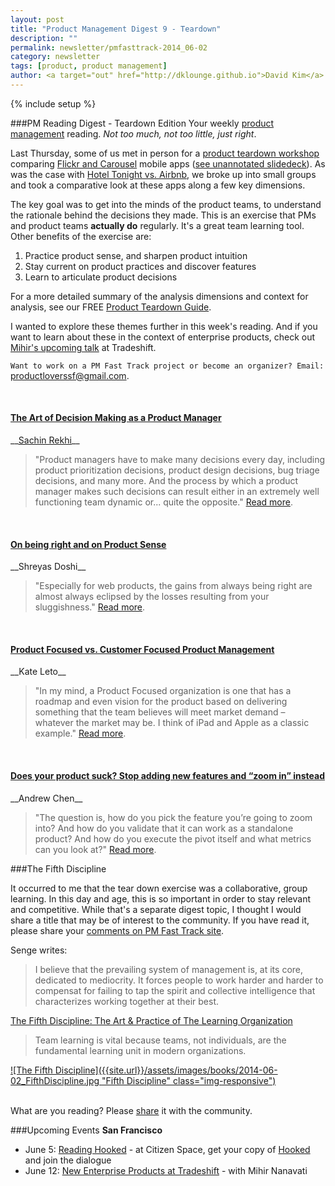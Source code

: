 ```yaml
---
layout: post
title: "Product Management Digest 9 - Teardown"
description: ""
permalink: newsletter/pmfasttrack-2014_06-02
category: newsletter
tags: [product, product management]
author: <a target="out" href="http://dklounge.github.io">David Kim</a>
---
```

{% include setup %}

###PM Reading Digest - Teardown Edition
Your weekly <a target="_" href="http://productmanagementfasttrack.com/">product management</a> reading. _Not too much, not too little, just right_.

Last Thursday, some of us met in person for a <a target="out" href="http://www.meetup.com/ProductManagementFastTrack/events/182737312/">product teardown workshop</a> comparing [Flickr and Carousel](http://www.slideshare.net/PMFastTrack/product-teardown-workshop-carousel-vs-flickr) mobile apps (<a target="out" href="http://www.slideshare.net/PMFastTrack/product-teardown-air-bnb-hoteltonight">see unannotated slidedeck</a>). As was the case with <a target="out" href="http://www.slideshare.net/PMFastTrack/product-teardown-air-bnb-hoteltonight">Hotel Tonight vs. Airbnb</a>, we broke up into small groups and took a comparative look at these apps along a few key dimensions.

The key goal was to get into the minds of the product teams, to understand the rationale behind the decisions they made. This is an exercise that PMs and product teams __actually do__ regularly. It\'s a great team learning tool. Other benefits of the exercise are:

1. Practice product sense, and sharpen product intuition
2. Stay current on product practices and discover features
3. Learn to articulate product decisions

For a more detailed summary of the analysis dimensions and context for analysis, see our FREE [Product Teardown Guide](http://www.slideshare.net/PMFastTrack/product-teardown-guide).

I wanted to explore these themes further in this week\'s reading. And if you want to learn about these in the context of enterprise products, check out <a target="_" href="http://www.meetup.com/ProductManagementFastTrack/events/182734212/">Mihir\'s upcoming talk</a> at Tradeshift.

`Want to work on a PM Fast Track project or become an organizer? Email:` <a href="mailto:productloverssf@gmail.com">productloverssf@gmail.com</a>.

<br />

<h4><a target="_" href="http://www.sachinrekhi.com/blog/2013/03/18/the-art-of-decision-making-as-a-product-manager">The Art of Decision Making as a Product Manager</a></h4>
__<a target="_" href="http://www.sachinrekhi.com/">Sachin Rekhi</a>__

>"Product managers have to make many decisions every day, including product prioritization decisions, product design decisions, bug triage decisions, and many more. And the process by which a product manager makes such decisions can result either in an extremely well functioning team dynamic or... quite the opposite." <a target="_" href="http://www.sachinrekhi.com/blog/2013/03/18/the-art-of-decision-making-as-a-product-manager">Read more</a>.
>

<br />
<h4><a target="_" href="http://shreyasdoshi.typepad.com/main/2008/02/on-being-right.html">On being right and on Product Sense</a></h4>
__Shreyas Doshi__

>"Especially for web products, the gains from always being right are almost always eclipsed by the losses resulting from your sluggishness." <a target="_" href="http://shreyasdoshi.typepad.com/main/2008/02/on-being-right.html">Read more</a>.
>

<br />
<h4><a target="_" href="http://www.mindtheproduct.com/2011/09/product-focused-vs-customer-focused-product-management-what%E2%80%99s-the-difference/">Product Focused vs. Customer Focused Product Management</a></h4>
__Kate Leto__

>"In my mind, a Product Focused organization is one that has a roadmap and even vision for the product based on delivering something that the team believes will meet market demand – whatever the market may be.  I think of iPad and Apple as a classic example." <a target="_" href="http://www.mindtheproduct.com/2011/09/product-focused-vs-customer-focused-product-management-what%E2%80%99s-the-difference/">Read more</a>.
>

<br />
<h4><a target="_" href="http://andrewchen.co/2013/05/16/does-your-product-suck-stop-adding-new-features-and-zoom-in-instead/">
Does your product suck? Stop adding new features and “zoom in” instead</a></h4>
__Andrew Chen__

>"The question is, how do you pick the feature you’re going to zoom into? And how do you validate that it can work as a standalone product? And how do you execute the pivot itself and what metrics can you look at?" <a target="_" href="http://andrewchen.co/2013/05/16/does-your-product-suck-stop-adding-new-features-and-zoom-in-instead/">Read more</a>.
>

###The Fifth Discipline

It occurred to me that the tear down exercise was a collaborative, group learning. In this day and age, this is so important in order to stay relevant and competitive. While that\'s a separate digest topic, I thought I would share a title that may be of interest to the community. If you have read it, please share your [comments on PM Fast Track site](http://productmanagementfasttrack.com/newsletter/pmfasttrack-2014_06-02/).

Senge writes:

> I believe that the prevailing system of management is, at its core, dedicated to mediocrity. It forces people to work harder and harder to compensat for failing to tap the spirit and collective intelligence that characterizes working together at their best.
>

<a target="out" href="http://www.amazon.com/gp/product/B000SEIFKK/ref=as_li_tl?ie=UTF8&camp=1789&creative=390957&creativeASIN=B000SEIFKK&linkCode=as2&tag=pmft-20&linkId=IQ4ZCUSXPHYX2HQM">The Fifth Discipline: The Art & Practice of The Learning Organization</a><img src="http://ir-na.amazon-adsystem.com/e/ir?t=pmft-20&l=as2&o=1&a=B000SEIFKK" width="1" height="1" border="0" alt="" style="border:none !important; margin:0px !important;" />

> Team learning is vital because teams, not individuals, are the fundamental learning unit in modern organizations.
>

[![The Fifth Discipline]({{site.url}}/assets/images/books/2014-06-02_FifthDiscipline.jpg "Fifth Discipline" class="img-responsive")](http://www.amazon.com/gp/product/B000SEIFKK/ref=as_li_tl?ie=UTF8&camp=1789&creative=390957&creativeASIN=B000SEIFKK&linkCode=as2&tag=pmft-20&linkId=IQ4ZCUSXPHYX2HQM)

<br />
What are you reading? Please <a target="out" href="http://goo.gl/9FFpkg">share</a> it with the community.

###Upcoming Events
__San Francisco__

* June 5: [Reading Hooked](http://www.meetup.com/ProductManagementFastTrack/events/185249032/) - at Citizen Space, get your copy of <a target="_" href="http://www.amazon.com/gp/product/B00HJ4A43S/ref=as_li_ss_tl?ie=UTF8&camp=1789&creative=390957&creativeASIN=B00HJ4A43S&linkCode=as2&tag=pmft-20">Hooked</a> and join the dialogue
* June 12: [New Enterprise Products at Tradeshift](http://www.meetup.com/ProductManagementFastTrack/events/182734212/) - with Mihir Nanavati
